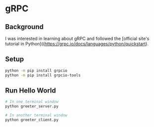 # gRPC

## Background
I was interested in learning about gRPC and followed the [official site's tutorial in Python]((https://grpc.io/docs/languages/python/quickstart).

## Setup
```bash
python -m pip install grpcio
python -m pip install grpcio-tools
```

## Run Hello World
```bash
# In one terminal window
python greeter_server.py

# In another terminal window
python greeter_client.py
```